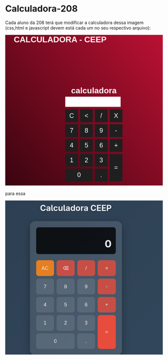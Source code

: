 # Calculadora-208
Cada aluno da 208 terá que modificar a calculadora dessa imagem (css,html e javascript devem está cada um no seu respectivo arquivo): 



![Calculadora-a-modificar](Calculadora-a-modificar.png)



para essa



![Calculadora-modificada](Calculadora-modificada.png)
